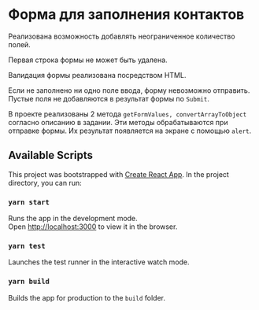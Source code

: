 # Форма для заполнения контактов

Реализована возможность добавлять неограниченное количество полей.

Первая строка формы не может быть удалена.

Валидация формы реализована посредством HTML.

Если не заполнено ни одно поле ввода, форму невозможно отправить.
Пустые поля не добавляются в результат формы по `Submit`.

В проекте реализованы 2 метода `getFormValues, convertArrayToObject` согласно описанию в задании.
Эти методы обрабатываются при отправке формы. Их результат появляется на экране с помощью `alert`.

## Available Scripts

This project was bootstrapped with [Create React App](https://github.com/facebook/create-react-app).
In the project directory, you can run:

### `yarn start`

Runs the app in the development mode.<br />
Open [http://localhost:3000](http://localhost:3000) to view it in the browser.

### `yarn test`

Launches the test runner in the interactive watch mode.<br />

### `yarn build`

Builds the app for production to the `build` folder.<br />
